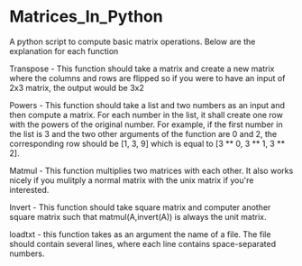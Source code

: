 # Matrices_In_Python

A python script to compute basic matrix operations. Below are the explanation for each function

Transpose - This function should take a matrix and create a new matrix where the columns and rows are flipped so if you were to have an input of 2x3 matrix, the output would be 3x2

Powers - This function should take a list and two numbers as an input and then compute a matrix. For each number in the list, it shall create one row with the powers of the original number. For example, if the first number in the list is 3 and the two other arguments of the function are 0 and 2, the corresponding row should be [1, 3, 9] which is equal to [3 ** 0, 3 ** 1, 3 ** 2]. 

Matmul - This function multiplies two matrices with each other. It also works nicely if you mulitply a normal matrix with the unix matrix if you're interested.

Invert - This function should take  square matrix and computer another square matrix such that matmul(A,invert(A)) is always the unit matrix. 

loadtxt - this function takes as an argument the name of a file. The file should contain several lines, where each line contains space-separated numbers. 
